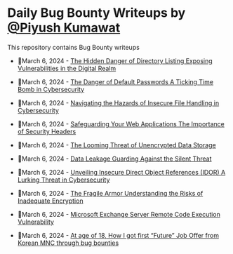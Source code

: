 # Daily Bug Bounty Writeups by [@Piyush Kumawat](https://twitter.com/piyush_supiy) 
This repository contains Bug Bounty writeups

<!-- BLOG-POST-LIST:START -->
 - 💯March 6, 2024 - [The Hidden Danger of Directory Listing Exposing Vulnerabilities in the Digital Realm](https://medium.com/@Land2Cyber/the-hidden-danger-of-directory-listing-exposing-vulnerabilities-in-the-digital-realm-0412fbb96ac8?source=rss------bug_bounty-5) 

 - 💯March 6, 2024 - [The Danger of Default Passwords A Ticking Time Bomb in Cybersecurity](https://medium.com/@Land2Cyber/the-danger-of-default-passwords-a-ticking-time-bomb-in-cybersecurity-c7ff06316ea4?source=rss------bug_bounty-5) 

 - 💯March 6, 2024 - [Navigating the Hazards of Insecure File Handling in Cybersecurity](https://medium.com/@Land2Cyber/navigating-the-hazards-of-insecure-file-handling-in-cybersecurity-ed15d9e1be50?source=rss------bug_bounty-5) 

 - 💯March 6, 2024 - [Safeguarding Your Web Applications The Importance of Security Headers](https://medium.com/@Land2Cyber/safeguarding-your-web-applications-the-importance-of-security-headers-29e95bccb452?source=rss------bug_bounty-5) 

 - 💯March 6, 2024 - [The Looming Threat of Unencrypted Data Storage](https://medium.com/@Land2Cyber/the-looming-threat-of-unencrypted-data-storage-ddab37d8d34c?source=rss------bug_bounty-5) 

 - 💯March 6, 2024 - [Data Leakage Guarding Against the Silent Threat](https://medium.com/@Land2Cyber/data-leakage-guarding-against-the-silent-threat-bd8ddff228b9?source=rss------bug_bounty-5) 

 - 💯March 6, 2024 - [Unveiling Insecure Direct Object References &lpar;IDOR&rpar; A Lurking Threat in Cybersecurity](https://medium.com/@Land2Cyber/unveiling-insecure-direct-object-references-idor-a-lurking-threat-in-cybersecurity-b4085412f4c2?source=rss------bug_bounty-5) 

 - 💯March 6, 2024 - [The Fragile Armor Understanding the Risks of Inadequate Encryption](https://medium.com/@Land2Cyber/the-fragile-armor-understanding-the-risks-of-inadequate-encryption-cf2f90dc3083?source=rss------bug_bounty-5) 

 - 💯March 6, 2024 - [Microsoft Exchange Server Remote Code Execution Vulnerability](https://medium.com/@ryuzakiryuga31/microsoft-exchange-server-remote-code-execution-vulnerability-89354c6e6586?source=rss------bug_bounty-5) 

 - 💯March 6, 2024 - [At age of 18, How I got first “Future” Job Offer from Korean MNC through bug bounties](https://medium.com/@manan_sanghvi/at-age-of-18-how-i-got-first-future-job-offer-from-korean-mnc-through-bug-bounties-2cfb7d4a9e8c?source=rss------bug_bounty-5) 
<!-- BLOG-POST-LIST:END -->
